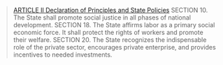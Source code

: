 
> [ARTICLE II Declaration of Principles and State Policies](../../301-302-CONSTI/CONSTITUTIONS/1987/ARTICLE%20II%20Declaration%20of%20Principles%20and%20State%20Policies.md)
> SECTION  10. The State shall promote social justice in all phases of national development.
> SECTION  18. The State affirms labor as a primary social economic force. It shall protect the rights of workers and promote their welfare.
> SECTION  20. The State recognizes the indispensable role of the private sector, encourages private enterprise, and provides incentives to needed investments.
